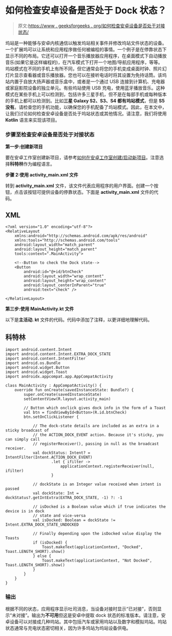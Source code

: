 # 如何检查安卓设备是否处于 Dock 状态？

> 原文:[https://www . geeksforgeeks . org/如何检查安卓设备是否处于对接状态/](https://www.geeksforgeeks.org/how-to-check-if-the-android-device-is-in-dock-state/)

坞站是一种能够与安卓内核通信以触发坞站相关事件并修改坞站文件状态的设备。一个扩展坞可以让系统和应用程序做任何被编程的事情。一个例子是在停靠状态下显示不同的布局。它还可以打开一个音乐播放器应用程序，在桌面模式下自动播放音乐(如果它是这样编程的)，在汽车模式下打开一个地图/导航应用程序，等等。坞站模式在不同的手机上有所不同，但它通常会将您的手机变成桌面时钟、照片幻灯片显示查看器或音乐播放器。您也可以在接听电话时将其设置为免持话筒。该坞站内置于自放大扬声器或音乐盒中，或者是一个通过 USB 连接到计算机、充电器或家庭影院设备的独立单元。有些坞站使用 USB 充电，使用蓝牙播放音乐。这种模式在某些手机上可以检测到，包括许多三星手机，但不是在每部手机或每种版本的手机上都可以检测到。比如**三星 Galaxy S2、S3、S4 都有坞站模式**，但是 **S5 没有**。请检查您的手机功能，以确保您的手机配备了坞站模式。因此，在本文中，让我们讨论如何检查安卓设备是否处于坞站状态或其他情况。请注意，我们将使用 **Kotlin** 语言来实现该项目。

### 步骤至检查安卓设备是否处于对接状态

**第一步:创建新项目**

要在安卓工作室创建新项目，请参考[如何在安卓工作室创建/启动新项目](https://www.geeksforgeeks.org/android-how-to-create-start-a-new-project-in-android-studio/)。注意选择**科特林**作为编程语言。

**步骤 2:使用 activity_main.xml 文件**

转到 **activity_main.xml** 文件，该文件代表应用程序的用户界面。创建一个按钮，点击该按钮可提供设备的停靠状态。下面是 **activity_main.xml** 文件的代码。

## XML

```
<?xml version="1.0" encoding="utf-8"?>
<RelativeLayout
    xmlns:android="http://schemas.android.com/apk/res/android"
    xmlns:tools="http://schemas.android.com/tools"
    android:layout_width="match_parent"
    android:layout_height="match_parent"
    tools:context=".MainActivity">

    <!--Button to check the Dock state-->
    <Button
        android:id="@+id/btnCheck"
        android:layout_width="wrap_content"
        android:layout_height="wrap_content"
        android:layout_centerInParent="true"
        android:text="check" />

</RelativeLayout>
```

**第三步:使用 MainActivity.kt 文件**

以下是**主活动. kt** 文件的代码。代码中添加了注释，以更详细地理解代码。

## 科特林

```
import android.content.Intent
import android.content.Intent.EXTRA_DOCK_STATE
import android.content.IntentFilter
import android.os.Bundle
import android.widget.Button
import android.widget.Toast
import androidx.appcompat.app.AppCompatActivity

class MainActivity : AppCompatActivity() {
    override fun onCreate(savedInstanceState: Bundle?) {
        super.onCreate(savedInstanceState)
        setContentView(R.layout.activity_main)

        // Button which onclick gives dock info in the form of a Toast
        val btn = findViewById<Button>(R.id.btnCheck)
        btn.setOnClickListener {

            // The dock-state details are included as an extra in a sticky broadcast of
            // the ACTION_DOCK_EVENT action. Because it's sticky, you can simply call
            // registerReceiver(), passing in null as the broadcast receiver.
            val dockStatus: Intent? = IntentFilter(Intent.ACTION_DOCK_EVENT)
                    .let { ifilter ->
                        applicationContext.registerReceiver(null, ifilter)
                    }

            // dockState is an Integer value received when intent is passed
            val dockState: Int = dockStatus?.getIntExtra(EXTRA_DOCK_STATE, -1) ?: -1

            // isDocked is a Boolean value which if true indicates the device is in dock
            // state and vice-versa
            val isDocked: Boolean = dockState != Intent.EXTRA_DOCK_STATE_UNDOCKED

            // Finally depending upon the isDocked value display the Toasts
            if (isDocked) {
                Toast.makeText(applicationContext, "Docked", Toast.LENGTH_SHORT).show()
            } else {
                Toast.makeText(applicationContext, "Not Docked", Toast.LENGTH_SHORT).show()
            }
        }
    }
}
```

### 输出

根据不同的状态，应用程序显示吐司消息，当设备对接时显示“已对接”，否则显示“未对接”。输出为**不可用**但这是安卓中提取 dock 状态的标准版本。请注意，安卓设备可以对接成几种坞站。其中包括汽车或家用坞站以及数字和模拟坞站。坞站状态通常与充电状态密切相关，因为许多坞站为坞站设备供电。